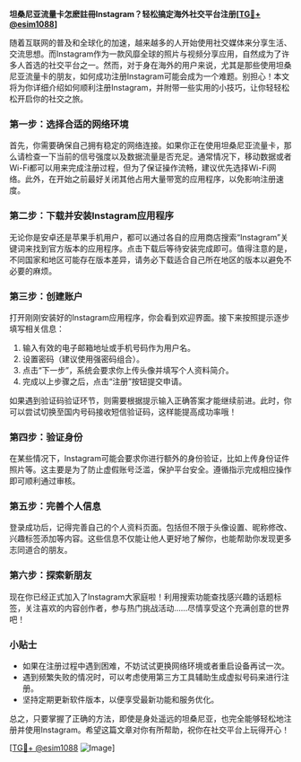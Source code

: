 **坦桑尼亚流量卡怎麽註冊Instagram？轻松搞定海外社交平台注册[[TG💪+ @esim1088](https://t.me/s/esim1088)]**

随着互联网的普及和全球化的加速，越来越多的人开始使用社交媒体来分享生活、交流思想。而Instagram作为一款风靡全球的照片与视频分享应用，自然成为了许多人首选的社交平台之一。然而，对于身在海外的用户来说，尤其是那些使用坦桑尼亚流量卡的朋友，如何成功注册Instagram可能会成为一个难题。别担心！本文将为你详细介绍如何顺利注册Instagram，并附带一些实用的小技巧，让你轻轻松松开启你的社交之旅。

### **第一步：选择合适的网络环境**
首先，你需要确保自己拥有稳定的网络连接。如果你正在使用坦桑尼亚流量卡，那么请检查一下当前的信号强度以及数据流量是否充足。通常情况下，移动数据或者Wi-Fi都可以用来完成注册过程，但为了保证操作流畅，建议优先选择Wi-Fi网络。此外，在开始之前最好关闭其他占用大量带宽的应用程序，以免影响注册速度。

### **第二步：下载并安装Instagram应用程序**
无论你是安卓还是苹果手机用户，都可以通过各自的应用商店搜索“Instagram”关键词来找到官方版本的应用程序。点击下载后等待安装完成即可。值得注意的是，不同国家和地区可能存在版本差异，请务必下载适合自己所在地区的版本以避免不必要的麻烦。

### **第三步：创建账户**
打开刚刚安装好的Instagram应用程序，你会看到欢迎界面。接下来按照提示逐步填写相关信息：
1. 输入有效的电子邮箱地址或手机号码作为用户名。
2. 设置密码（建议使用强密码组合）。
3. 点击“下一步”，系统会要求你上传头像并填写个人资料简介。
4. 完成以上步骤之后，点击“注册”按钮提交申请。

如果遇到验证码验证环节，则需要根据提示输入正确答案才能继续前进。此时，你可以尝试切换至国内号码接收短信验证码，这样能提高成功率哦！

### **第四步：验证身份**
在某些情况下，Instagram可能会要求你进行额外的身份验证，比如上传身份证件照片等。这主要是为了防止虚假账号泛滥，保护平台安全。遵循指示完成相应操作即可顺利通过审核。

### **第五步：完善个人信息**
登录成功后，记得完善自己的个人资料页面。包括但不限于头像设置、昵称修改、兴趣标签添加等内容。这些信息不仅能让他人更好地了解你，也能帮助你发现更多志同道合的朋友。

### **第六步：探索新朋友**
现在你已经正式加入了Instagram大家庭啦！利用搜索功能查找感兴趣的话题标签，关注喜欢的内容创作者，参与热门挑战活动……尽情享受这个充满创意的世界吧！

### **小贴士**
- 如果在注册过程中遇到困难，不妨试试更换网络环境或者重启设备再试一次。
- 遇到频繁失败的情况时，可以考虑使用第三方工具辅助生成虚拟号码来进行注册。
- 坚持定期更新软件版本，以便享受最新功能和服务优化。

总之，只要掌握了正确的方法，即使是身处遥远的坦桑尼亚，也完全能够轻松地注册并使用Instagram。希望这篇文章对你有所帮助，祝你在社交平台上玩得开心！

[[TG💪+ @esim1088](https://t.me/s/esim1088) ![Image](https://i.postimg.cc/4NQfJmqS/Snipaste-2025-05-13-00-14-12.png)]